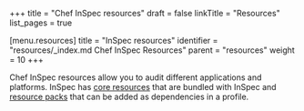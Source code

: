+++
title = "Chef InSpec resources"
draft = false
linkTitle = "Resources"
list_pages = true

[menu.resources]
    title = "InSpec resources"
    identifier = "resources/_index.md Chef InSpec Resources"
    parent = "resources"
    weight = 10
+++

Chef InSpec resources allow you to audit different applications and platforms.
InSpec has [core resources](core) that are bundled with InSpec and [resource packs](packs) that can be added as dependencies in a profile.
